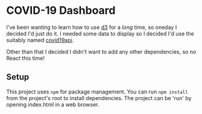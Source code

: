 # COVID-19 Dashboard

I've been wanting to learn how to use [d3](https://d3js.org/) for a *long* time, so oneday I decided I'd just do it. I needed some data to display so I decided I'd use the suitably named [covid19api](https://covid19api.com/).

Other than that I decided I didn't want to add any other dependencies, so no React this time!

## Setup

This project uses `npm` for package management. You can run `npm install` from the project's root to install dependencies. The project can be 'run' by opening index.html in a web browser.